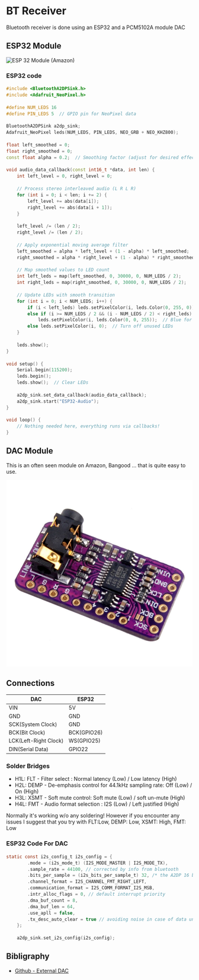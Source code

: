 # BT Receiver

Bluetooth receiver is done using an ESP32 and a PCM5102A module DAC

## ESP32 Module
![ESP 32 Module (Amazon)](./pictures/ESP32%20Amazon%20module.png)
### ESP32 code

```c++
#include <BluetoothA2DPSink.h>
#include <Adafruit_NeoPixel.h>

#define NUM_LEDS 16
#define PIN_LEDS 5  // GPIO pin for NeoPixel data

BluetoothA2DPSink a2dp_sink;
Adafruit_NeoPixel leds(NUM_LEDS, PIN_LEDS, NEO_GRB + NEO_KHZ800);

float left_smoothed = 0;
float right_smoothed = 0;
const float alpha = 0.2;  // Smoothing factor (adjust for desired effect)

void audio_data_callback(const int16_t *data, int len) {
    int left_level = 0, right_level = 0;

    // Process stereo interleaved audio (L R L R)
    for (int i = 0; i < len; i += 2) {
        left_level += abs(data[i]);
        right_level += abs(data[i + 1]);
    }

    left_level /= (len / 2);
    right_level /= (len / 2);

    // Apply exponential moving average filter
    left_smoothed = alpha * left_level + (1 - alpha) * left_smoothed;
    right_smoothed = alpha * right_level + (1 - alpha) * right_smoothed;

    // Map smoothed values to LED count
    int left_leds = map(left_smoothed, 0, 30000, 0, NUM_LEDS / 2);
    int right_leds = map(right_smoothed, 0, 30000, 0, NUM_LEDS / 2);

    // Update LEDs with smooth transition
    for (int i = 0; i < NUM_LEDS; i++) {
        if (i < left_leds) leds.setPixelColor(i, leds.Color(0, 255, 0));  // Green for left
        else if (i >= NUM_LEDS / 2 && (i - NUM_LEDS / 2) < right_leds)
            leds.setPixelColor(i, leds.Color(0, 0, 255));  // Blue for right
        else leds.setPixelColor(i, 0);  // Turn off unused LEDs
    }

    leds.show();
}

void setup() {
    Serial.begin(115200);
    leds.begin();
    leds.show();  // Clear LEDs

    a2dp_sink.set_data_callback(audio_data_callback);
    a2dp_sink.start("ESP32-Audio");
}

void loop() {
    // Nothing needed here, everything runs via callbacks!
}
```

## DAC Module

This is an often seen module on Amazon, Bangood ... that is quite easy to use.

![Bancood PCM5102A module](./pictures/bangood_dac.jpeg)

## Connections

DAC|ESP32
-|-
VIN|5V
GND|GND
SCK(System Clock)|GND
BCK(Bit Clock)|BCK(GPIO26)
LCK(Left-Right Clock)|WS(GPIO25)
DIN(Serial Data)|GPIO22

### Solder Bridges

- H1L: FLT - Filter select : Normal latency (Low) / Low latency (High)
- H2L: DEMP - De-emphasis control for 44.1kHz sampling rate: Off (Low) / On (High)
- H3L: XSMT - Soft mute control: Soft mute (Low) / soft un-mute (High)
- H4L: FMT - Audio format selection : I2S (Low) / Left justified (High)

Normally it's working w/o any soldering! However if you encounter any issues I suggest that you try with FLT:Low, DEMP: Low, XSMT: High, FMT: Low

### ESP32 Code For DAC

```c
static const i2s_config_t i2s_config = {
        .mode = (i2s_mode_t) (I2S_MODE_MASTER | I2S_MODE_TX),
        .sample_rate = 44100, // corrected by info from bluetooth
        .bits_per_sample = (i2s_bits_per_sample_t) 32, /* the A2DP 16 bits will be expanded to 32 bits */
        .channel_format = I2S_CHANNEL_FMT_RIGHT_LEFT,
        .communication_format = I2S_COMM_FORMAT_I2S_MSB,
        .intr_alloc_flags = 0, // default interrupt priority
        .dma_buf_count = 8,
        .dma_buf_len = 64,
        .use_apll = false,
        .tx_desc_auto_clear = true // avoiding noise in case of data unavailability
    };

    a2dp_sink.set_i2s_config(i2s_config);
```

## Bibligraphy

- [Github - External DAC](https://github.com/pschatzmann/ESP32-A2DP/wiki/External-DAC)
